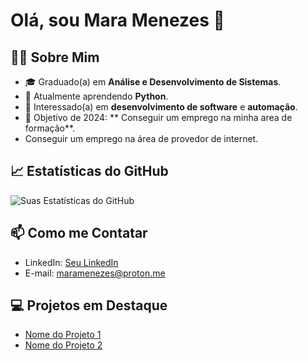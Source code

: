 # Olá, sou Mara Menezes 👋

## 👨‍💻 Sobre Mim
- 🎓 Graduado(a) em **Análise e Desenvolvimento de Sistemas**.
- 🌱 Atualmente aprendendo **Python**.
- 👀 Interessado(a) em **desenvolvimento de software** e **automação**.
- 🥅 Objetivo de 2024: ** Conseguir um emprego na minha area de formação**.
-    Conseguir um emprego na área de provedor de internet.


## 📈 Estatísticas do GitHub
![Suas Estatísticas do GitHub](https://github-readme-stats.vercel.app/api?username=menezes53&show_icons=true&theme=tokyonight)

## 📫 Como me Contatar
- LinkedIn: [Seu LinkedIn](https://www.linkedin.com/in/mara-menezes-06717b76)
- E-mail: maramenezes@proton.me

## 💻 Projetos em Destaque
<!-- Repositórios que você quer destacar -->
- [Nome do Projeto 1](URL_do_projeto_1)
- [Nome do Projeto 2](URL_do_projeto_2)

